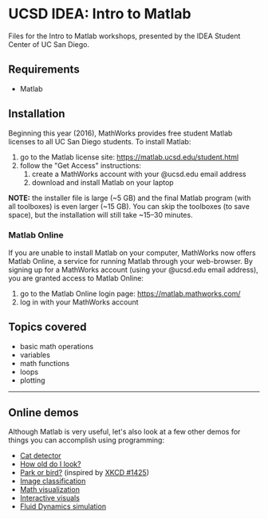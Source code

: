 # UCSD IDEA: Intro to Matlab
Files for the Intro to Matlab workshops, presented by the IDEA Student Center of UC San Diego.

## Requirements
- Matlab

## Installation
Beginning this year (2016), MathWorks provides free student Matlab licenses to all UC San Diego students. To install Matlab:

1. go to the Matlab license site: https://matlab.ucsd.edu/student.html
2. follow the "Get Access" instructions:
    1. create a MathWorks account with your @ucsd.edu email address
    2. download and install Matlab on your laptop

**NOTE:** the installer file is large (~5 GB) and the final Matlab program (with all toolboxes) is even larger (~15 GB). You can skip the toolboxes (to save space), but the installation will still take ~15–30 minutes.

### Matlab Online
If you are unable to install Matlab on your computer, MathWorks now offers Matlab Online, a service for running Matlab through your web-browser. By signing up for a MathWorks account (using your @ucsd.edu email address), you are granted access to Matlab Online:

1. go to the Matlab Online login page: https://matlab.mathworks.com/
2. log in with your MathWorks account


## Topics covered
- basic math operations
- variables
- math functions
- loops
- plotting

--------------------------------------------------

## Online demos
Although Matlab is very useful, let's also look at a few other demos for things you can accomplish using programming:
- [Cat detector](https://harthur.github.io/kittydar/)
- [How old do I look?](https://how-old.net/)
- [Park or bird?](http://parkorbird.flickr.com/) (inspired by [XKCD #1425](https://xkcd.com/1425/))
- [Image classification](http://demo.caffe.berkeleyvision.org/)
- [Math visualization](https://maxbittker.github.io/Mojulo/)
- [Interactive visuals](http://www.redblobgames.com/)
- [Fluid Dynamics simulation](https://nerget.com/fluidSim/)

